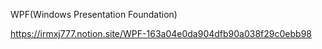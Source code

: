 WPF(Windows Presentation Foundation)

https://irmxj777.notion.site/WPF-163a04e0da904dfb90a038f29c0ebb98
